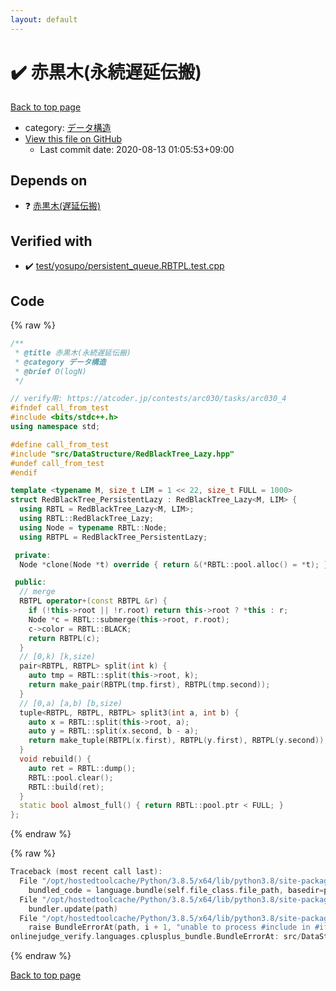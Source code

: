```yaml
---
layout: default
---
```


<!-- mathjax config similar to math.stackexchange -->
<script type="text/javascript" async
  src="https://cdnjs.cloudflare.com/ajax/libs/mathjax/2.7.5/MathJax.js?config=TeX-MML-AM_CHTML">
</script>
<script type="text/x-mathjax-config">
  MathJax.Hub.Config({
    TeX: { equationNumbers: { autoNumber: "AMS" }},
    tex2jax: {
      inlineMath: [ ['$','$'] ],
      processEscapes: true
    },
    "HTML-CSS": { matchFontHeight: false },
    displayAlign: "left",
    displayIndent: "2em"
  });
</script>

<script type="text/javascript" src="https://cdnjs.cloudflare.com/ajax/libs/jquery/3.4.1/jquery.min.js"></script>
<script src="https://cdn.jsdelivr.net/npm/jquery-balloon-js@1.1.2/jquery.balloon.min.js" integrity="sha256-ZEYs9VrgAeNuPvs15E39OsyOJaIkXEEt10fzxJ20+2I=" crossorigin="anonymous"></script>
<script type="text/javascript" src="../../../assets/js/copy-button.js"></script>
<link rel="stylesheet" href="../../../assets/css/copy-button.css" />


# :heavy_check_mark: 赤黒木(永続遅延伝搬)

<a href="../../../index.html">Back to top page</a>

* category: <a href="../../../index.html#c1c7278649b583761cecd13e0628181d">データ構造</a>
* <a href="{{ site.github.repository_url }}/blob/master/src/DataStructure/RedBlackTree_PersistentLazy.hpp">View this file on GitHub</a>
    - Last commit date: 2020-08-13 01:05:53+09:00




## Depends on

* :question: <a href="RedBlackTree_Lazy.hpp.html">赤黒木(遅延伝搬)</a>


## Verified with

* :heavy_check_mark: <a href="../../../verify/test/yosupo/persistent_queue.RBTPL.test.cpp.html">test/yosupo/persistent_queue.RBTPL.test.cpp</a>


## Code

<a id="unbundled"></a>
{% raw %}
```cpp
/**
 * @title 赤黒木(永続遅延伝搬)
 * @category データ構造
 * @brief O(logN)
 */

// verify用: https://atcoder.jp/contests/arc030/tasks/arc030_4
#ifndef call_from_test
#include <bits/stdc++.h>
using namespace std;

#define call_from_test
#include "src/DataStructure/RedBlackTree_Lazy.hpp"
#undef call_from_test
#endif

template <typename M, size_t LIM = 1 << 22, size_t FULL = 1000>
struct RedBlackTree_PersistentLazy : RedBlackTree_Lazy<M, LIM> {
  using RBTL = RedBlackTree_Lazy<M, LIM>;
  using RBTL::RedBlackTree_Lazy;
  using Node = typename RBTL::Node;
  using RBTPL = RedBlackTree_PersistentLazy;

 private:
  Node *clone(Node *t) override { return &(*RBTL::pool.alloc() = *t); }

 public:
  // merge
  RBTPL operator+(const RBTPL &r) {
    if (!this->root || !r.root) return this->root ? *this : r;
    Node *c = RBTL::submerge(this->root, r.root);
    c->color = RBTL::BLACK;
    return RBTPL(c);
  }
  // [0,k) [k,size)
  pair<RBTPL, RBTPL> split(int k) {
    auto tmp = RBTL::split(this->root, k);
    return make_pair(RBTPL(tmp.first), RBTPL(tmp.second));
  }
  // [0,a) [a,b) [b,size)
  tuple<RBTPL, RBTPL, RBTPL> split3(int a, int b) {
    auto x = RBTL::split(this->root, a);
    auto y = RBTL::split(x.second, b - a);
    return make_tuple(RBTPL(x.first), RBTPL(y.first), RBTPL(y.second));
  }
  void rebuild() {
    auto ret = RBTL::dump();
    RBTL::pool.clear();
    RBTL::build(ret);
  }
  static bool almost_full() { return RBTL::pool.ptr < FULL; }
};

```
{% endraw %}

<a id="bundled"></a>
{% raw %}
```cpp
Traceback (most recent call last):
  File "/opt/hostedtoolcache/Python/3.8.5/x64/lib/python3.8/site-packages/onlinejudge_verify/docs.py", line 349, in write_contents
    bundled_code = language.bundle(self.file_class.file_path, basedir=pathlib.Path.cwd())
  File "/opt/hostedtoolcache/Python/3.8.5/x64/lib/python3.8/site-packages/onlinejudge_verify/languages/cplusplus.py", line 185, in bundle
    bundler.update(path)
  File "/opt/hostedtoolcache/Python/3.8.5/x64/lib/python3.8/site-packages/onlinejudge_verify/languages/cplusplus_bundle.py", line 306, in update
    raise BundleErrorAt(path, i + 1, "unable to process #include in #if / #ifdef / #ifndef other than include guards")
onlinejudge_verify.languages.cplusplus_bundle.BundleErrorAt: src/DataStructure/RedBlackTree_PersistentLazy.hpp: line 13: unable to process #include in #if / #ifdef / #ifndef other than include guards

```
{% endraw %}

<a href="../../../index.html">Back to top page</a>


